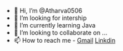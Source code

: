 - 👋 Hi, I’m @Atharva0506
- 👀 I’m looking for intership 
- 🌱 I’m currently learning Java
- 💞️ I’m looking to collaborate on ...
- 📫 How to reach me - 
<a href="atharvan.coder@gmail.com" target="_blank">Gmail</a>
<a href="https://www.linkedin.com/in/atharva-naik-527b74255?utm_source=share&utm_campaign=share_via&utm_content=profile&utm_medium=android_app" target="_blank">Linkdin</a>
<!---
Atharva0506/Atharva0506 is a ✨ special ✨ repository because its `README.md` (this file) appears on your GitHub profile.
You can click the Preview link to take a look at your changes.
--->

